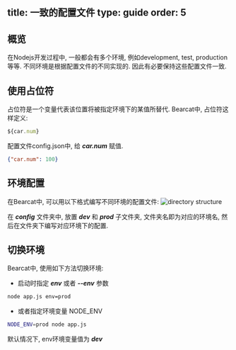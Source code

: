 title: 一致的配置文件
type: guide
order: 5
---

## 概览

在Nodejs开发过程中, 一般都会有多个环境, 例如development, test, production等等. 不同环境是根据配置文件的不同实现的. 因此有必要保持这些配置文件一致.

## 使用占位符
  
占位符是一个变量代表该位置将被指定环境下的某值所替代. Bearcat中, 占位符这样定义: 

```js
${car.num}
```

配置文件config.json中, 给 ***car.num*** 赋值.

```json
{"car.num": 100}
```

## 环境配置

在Bearcat中, 可以用以下格式编写不同环境的配置文件:
![directory structure](/images/configuration-structure.png)

在 ***config*** 文件夹中, 放置 ***dev*** 和 ***prod*** 子文件夹, 文件夹名即为对应的环境名, 然后在文件夹下编写对应环境下的配置.  

## 切换环境

Bearcat中, 使用如下方法切换环境:

* 启动时指定 ***env*** 或者 ***--env*** 参数

```bash
node app.js env=prod
```

* 或者指定环境变量 NODE_ENV
  
```bash
NODE_ENV=prod node app.js
```

默认情况下, env环境变量值为  ***dev*** 
